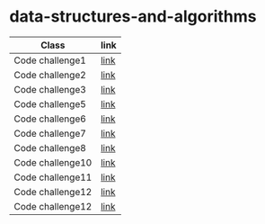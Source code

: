 # data-structures-and-algorithms

| Class   | link                                                                               |
| ------- | ------------------                                                                 |
| Code challenge1 | [link](https://github.com/Mohammed1994Mosleh/data-structures-and-algorithms/blob/main/codechallenge-1/README1.md)               |
| Code challenge2 | [link](https://github.com/Mohammed1994Mosleh/data-structures-and-algorithms/blob/main/codechalleng-2/README.md)                 |
| Code challenge3 | [link](https://github.com/Mohammed1994Mosleh/data-structures-and-algorithms/blob/main/codechalleng-3/README.md)                 |
| Code challenge5 | [link](https://github.com/Mohammed1994Mosleh/data-structures-and-algorithms/blob/linked-list/class05/Readme.md)                 |
| Code challenge6 | [link](https://github.com/Mohammed1994Mosleh/data-structures-and-algorithms/blob/linked-list/codechallenge6/Readme.md)          |
| Code challenge7 | [link](https://github.com/Mohammed1994Mosleh/data-structures-and-algorithms/blob/linked-list-kth/codechallenge7/Readme.md)      |
| Code challenge8 | [link](https://github.com/Mohammed1994Mosleh/data-structures-and-algorithms/blob/challenge89/class89/README.md)                 |
| Code challenge10 | [link](https://github.com/Mohammed1994Mosleh/data-structures-and-algorithms/blob/main/challenge10/README.md)                   |
| Code challenge11 | [link](https://github.com/Mohammed1994Mosleh/data-structures-and-algorithms/blob/main/challenge11/README.md)                   |
| Code challenge12 | [link](https://github.com/Mohammed1994Mosleh/data-structures-and-algorithms/blob/stack-queue-animal-shelter/challenge12/README.md)|
| Code challenge12 | [link](https://github.com/Mohammed1994Mosleh/data-structures-and-algorithms/blob/main/ch13/README.md)|


